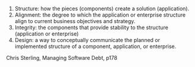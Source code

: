 1. Structure: how the pieces (components) create a solution (application).
2. Alignment: the degree to which the application or enterprise structure align to current business objectives and strategy.
3. Integrity: the components that provide stability to the structure (application or enterprise)
4. Design: a way to conceptually communicate the planned or implemented structure of a component, application, or enterprise.

Chris Sterling, Managing Software Debt, p178